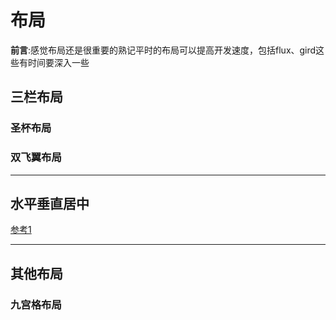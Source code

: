 # 布局

__前言__:感觉布局还是很重要的熟记平时的布局可以提高开发速度，包括flux、gird这些有时间要深入一些

## 三栏布局

### 圣杯布局

### 双飞翼布局

-----

## 水平垂直居中

[参考1](https://www.cnblogs.com/gwcyulong/p/6251342.html)

-----

## 其他布局

### 九宫格布局
